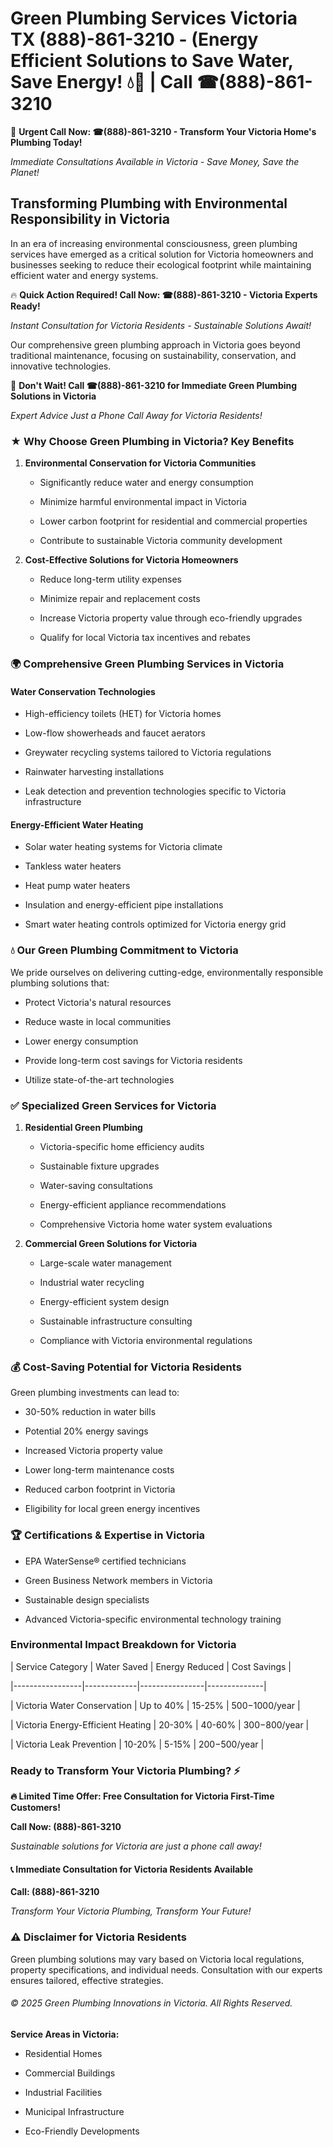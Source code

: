 # Green Plumbing Services Victoria TX (888)-861-3210 - (Energy Efficient Solutions to Save Water, Save Energy! 💧🌿 | Call ☎(888)-861-3210

🚨 **Urgent Call Now: ☎(888)-861-3210 - Transform Your Victoria Home's Plumbing Today!**
*Immediate Consultations Available in Victoria - Save Money, Save the Planet!*

## Transforming Plumbing with Environmental Responsibility in Victoria

In an era of increasing environmental consciousness, green plumbing services have emerged as a critical solution for Victoria homeowners and businesses seeking to reduce their ecological footprint while maintaining efficient water and energy systems. 

🔥 **Quick Action Required! Call Now: ☎(888)-861-3210 - Victoria Experts Ready!**
*Instant Consultation for Victoria Residents - Sustainable Solutions Await!*

Our comprehensive green plumbing approach in Victoria goes beyond traditional maintenance, focusing on sustainability, conservation, and innovative technologies.

🚨 **Don't Wait! Call ☎(888)-861-3210 for Immediate Green Plumbing Solutions in Victoria**
*Expert Advice Just a Phone Call Away for Victoria Residents!*

### ★ Why Choose Green Plumbing in Victoria? Key Benefits

1. **Environmental Conservation for Victoria Communities** 
   - Significantly reduce water and energy consumption
   - Minimize harmful environmental impact in Victoria
   - Lower carbon footprint for residential and commercial properties
   - Contribute to sustainable Victoria community development

2. **Cost-Effective Solutions for Victoria Homeowners** 
   - Reduce long-term utility expenses
   - Minimize repair and replacement costs
   - Increase Victoria property value through eco-friendly upgrades
   - Qualify for local Victoria tax incentives and rebates

### 🌍 Comprehensive Green Plumbing Services in Victoria

#### Water Conservation Technologies
- High-efficiency toilets (HET) for Victoria homes
- Low-flow showerheads and faucet aerators
- Greywater recycling systems tailored to Victoria regulations
- Rainwater harvesting installations
- Leak detection and prevention technologies specific to Victoria infrastructure

#### Energy-Efficient Water Heating
- Solar water heating systems for Victoria climate
- Tankless water heaters
- Heat pump water heaters
- Insulation and energy-efficient pipe installations
- Smart water heating controls optimized for Victoria energy grid

### 💧 Our Green Plumbing Commitment to Victoria

We pride ourselves on delivering cutting-edge, environmentally responsible plumbing solutions that:
- Protect Victoria's natural resources
- Reduce waste in local communities
- Lower energy consumption
- Provide long-term cost savings for Victoria residents
- Utilize state-of-the-art technologies

### ✅ Specialized Green Services for Victoria

1. **Residential Green Plumbing**
   - Victoria-specific home efficiency audits
   - Sustainable fixture upgrades
   - Water-saving consultations
   - Energy-efficient appliance recommendations
   - Comprehensive Victoria home water system evaluations

2. **Commercial Green Solutions for Victoria**
   - Large-scale water management
   - Industrial water recycling
   - Energy-efficient system design
   - Sustainable infrastructure consulting
   - Compliance with Victoria environmental regulations

### 💰 Cost-Saving Potential for Victoria Residents

Green plumbing investments can lead to:
- 30-50% reduction in water bills
- Potential 20% energy savings
- Increased Victoria property value
- Lower long-term maintenance costs
- Reduced carbon footprint in Victoria
- Eligibility for local green energy incentives

### 🏆 Certifications & Expertise in Victoria

- EPA WaterSense® certified technicians
- Green Business Network members in Victoria
- Sustainable design specialists
- Advanced Victoria-specific environmental technology training

### Environmental Impact Breakdown for Victoria

| Service Category | Water Saved | Energy Reduced | Cost Savings |
|-----------------|-------------|----------------|--------------|
| Victoria Water Conservation | Up to 40% | 15-25% | $500-$1000/year |
| Victoria Energy-Efficient Heating | 20-30% | 40-60% | $300-$800/year |
| Victoria Leak Prevention | 10-20% | 5-15% | $200-$500/year |

### Ready to Transform Your Victoria Plumbing? ⚡

**🔥 Limited Time Offer: Free Consultation for Victoria First-Time Customers!**

**Call Now: (888)-861-3210**
*Sustainable solutions for Victoria are just a phone call away!*

#### 📞 Immediate Consultation for Victoria Residents Available

**Call: (888)-861-3210**
*Transform Your Victoria Plumbing, Transform Your Future!*

### ⚠️ Disclaimer for Victoria Residents

Green plumbing solutions may vary based on Victoria local regulations, property specifications, and individual needs. Consultation with our experts ensures tailored, effective strategies.

###### © 2025 Green Plumbing Innovations in Victoria. All Rights Reserved.

**Service Areas in Victoria:** 
- Residential Homes
- Commercial Buildings
- Industrial Facilities
- Municipal Infrastructure
- Eco-Friendly Developments